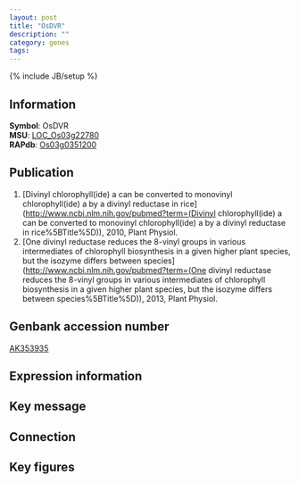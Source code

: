 ```yaml
---
layout: post
title: "OsDVR"
description: ""
category: genes
tags: 
---
```

{% include JB/setup %}

## Information
__Symbol__: OsDVR  
__MSU__: [LOC_Os03g22780](http://rice.plantbiology.msu.edu/cgi-bin/ORF_infopage.cgi?orf=LOC_Os03g22780)  
__RAPdb__: [Os03g0351200](http://rapdb.dna.affrc.go.jp/viewer/gbrowse_details/irgsp1?name=Os03g0351200)  

## Publication
1. [Divinyl chlorophyll(ide) a can be converted to monovinyl chlorophyll(ide) a by a divinyl reductase in rice](http://www.ncbi.nlm.nih.gov/pubmed?term=(Divinyl chlorophyll(ide) a can be converted to monovinyl chlorophyll(ide) a by a divinyl reductase in rice%5BTitle%5D)), 2010, Plant Physiol.
2. [One divinyl reductase reduces the 8-vinyl groups in various intermediates of chlorophyll biosynthesis in a given higher plant species, but the isozyme differs between species](http://www.ncbi.nlm.nih.gov/pubmed?term=(One divinyl reductase reduces the 8-vinyl groups in various intermediates of chlorophyll biosynthesis in a given higher plant species, but the isozyme differs between species%5BTitle%5D)), 2013, Plant Physiol.

## Genbank accession number
[AK353935](http://www.ncbi.nlm.nih.gov/nuccore/AK353935)

## Expression information

## Key message

## Connection

## Key figures



